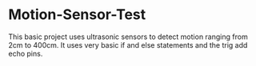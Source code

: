 # Motion-Sensor-Test
This basic project uses ultrasonic sensors to detect motion ranging from 2cm to 400cm.  It uses very basic if and else statements and the trig add echo pins.
